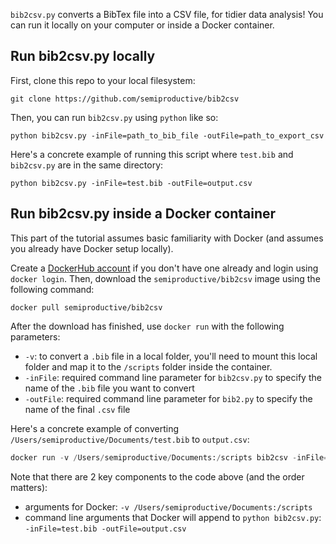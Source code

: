 `bib2csv.py` converts a BibTex file into a CSV file, for tidier data analysis! You can run it locally on your computer or inside a Docker container.

## Run bib2csv.py locally

First, clone this repo to your local filesystem:

```
git clone https://github.com/semiproductive/bib2csv
```

Then, you can run `bib2csv.py` using `python` like so:

```
python bib2csv.py -inFile=path_to_bib_file -outFile=path_to_export_csv
```

Here's a concrete example of running this script where `test.bib` and `bib2csv.py` are in the same directory:

```
python bib2csv.py -inFile=test.bib -outFile=output.csv
```

## Run bib2csv.py inside a Docker container

This part of the tutorial assumes basic familiarity with Docker (and assumes you already have Docker setup locally). 

Create a [DockerHub account](http://dockerhub.com) if you don't have one already and login using `docker login`. Then, download the `semiproductive/bib2csv` image using the following command:

```
docker pull semiproductive/bib2csv
```

After the download has finished, use `docker run` with the following parameters:

- `-v`: to convert a `.bib` file in a local folder, you'll need to mount this local folder and map it to the `/scripts` folder inside the container.
- `-inFile`: required command line parameter for `bib2csv.py` to specify the name of the `.bib` file you want to convert
- `-outFile`: required command line parameter for `bib2.py` to specify the name of the final  `.csv` file

Here's a concrete example of converting `/Users/semiproductive/Documents/test.bib` to `output.csv`:

```python
docker run -v /Users/semiproductive/Documents:/scripts bib2csv -inFile=test.bib -outFile=output.csv
```

Note that there are 2 key components to the code above (and the order matters):

- arguments for Docker: `-v /Users/semiproductive/Documents:/scripts`
- command line arguments that Docker will append to `python bib2csv.py`: `-inFile=test.bib -outFile=output.csv`
